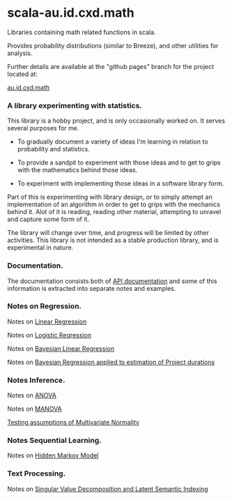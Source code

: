 scala-au.id.cxd.math
====================

Libraries containing math related functions in scala. 

Provides probability distributions (similar to Breeze), and other utilities for analysis.

Further details are available at the "github pages" branch for the project located at:

[au.id.cxd.math](http://cxd.github.io/scala-au.id.cxd.math/)


### A library experimenting with statistics.

This library is a hobby project, and is only occasionally worked on. It serves several purposes for me.

 - To gradually document a variety of ideas I'm learning in relation to probability and statistics.
 
 - To provide a sandpit to experiment with those ideas and to get to grips with the mathematics behind those ideas.
 
 - To experiment with implementing those ideas in a software library form.

Part of this is experimenting with library design, or to simply attempt an implementation of an algorithm in order to get to grips with the mechanics behind it. Alot of it is reading, reading other material, attempting to unravel and capture some form of it. 

 The library will change over time, and progress will be limited by other activities. This library is not intended as a stable production library, and is experimental in nature.

### Documentation.

The documentation consists both of [API documentation](http://cxd.github.io/scala-au.id.cxd.math/latest/math/api/index.html) and some of this information is extracted into separate notes and examples.

### Notes on Regression.

Notes on [Linear Regression](http://cxd.github.io/scala-au.id.cxd.math/notes/linearregression.html)

Notes on [Logistic Regression](http://cxd.github.io/scala-au.id.cxd.math/notes/logisticregression.html)

Notes on [Bayesian Linear Regression](http://cxd.github.io/scala-au.id.cxd.math/notes/bayesianlinearregression.html)

Notes on [Bayesian Regression applied to estimation of Project durations](http://cxd.github.io/scala-au.id.cxd.math/notes/bayesianestimation.html)

### Notes Inference.

Notes on [ANOVA](http://cxd.github.io/scala-au.id.cxd.math/notes/anova.html)

Notes on [MANOVA](http://cxd.github.io/scala-au.id.cxd.math/notes/manova.html)

[Testing assumptions of Multivariate Normality](http://cxd.github.io/scala-au.id.cxd.math/notes/mvn_testing.html)


### Notes Sequential Learning.

Notes on [Hidden Markov Model](http://cxd.github.io/scala-au.id.cxd.math/notes/hmm.html)

### Text Processing.

Notes on [Singular Value Decomposition and Latent Semantic Indexing](http://cxd.github.io/scala-au.id.cxd.math/notes/latentsemanticindex.html)

